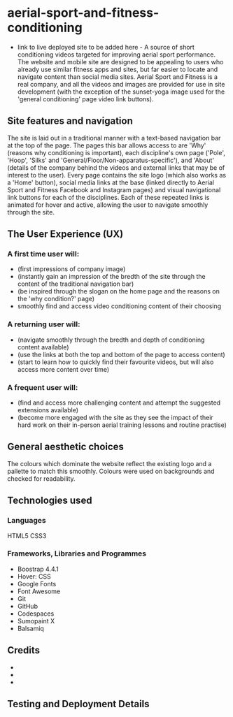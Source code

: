 # aerial-sport-and-fitness-conditioning
- link to live deployed site to be added here -
A source of short conditioning videos targeted for improving aerial sport performance. The website and mobile site are designed to be appealing to users who already use similar fitness apps and sites, but far easier to locate and navigate content than social media sites.
Aerial Sport and Fitness is a real company, and all the videos and images are provided for use in site development (with the exception of the sunset-yoga image used for the 'general conditioning' page video link buttons).
## Site features and navigation
The site is laid out in a traditional manner with a text-based navigation bar at the top of the page. The pages this bar allows access to are 'Why' (reasons why conditioning is important), each discipline's own page ('Pole', 'Hoop', 'Silks' and 'General/Floor/Non-apparatus-specific'), and 'About' (details of the company behind the videos and external links that may be of interest to the user).
Every page contains the site logo (which also works as a 'Home' button), social media links at the base (linked directly to Aerial Sport and Fitness Facebook and Instagram pages) and visual navigational link buttons for each of the disciplines. Each of these repeated links is animated for hover and active, allowing the user to navigate smoothly through the site.
## The User Experience (UX)
### A first time user will:
- (first impressions of company image)
- (instantly gain an impression of the bredth of the site through the content of the traditional navigation bar)
- (be inspired through the slogan on the home page and the reasons on the 'why condition?' page)
- smoothly find and access video conditioning content of their choosing
### A returning user will:
- (navigate smoothly through the bredth and depth of conditioning content available)
- (use the links at both the top and bottom of the page to access content)
- (start to learn how to quickly find their favourite videos, but will also access more content over time)
### A frequent user will:
- (find and access more challenging content and attempt the suggested extensions available)
- (become more engaged with the site as they see the impact of their hard work on their in-person aerial training lessons and routine practise)
## General aesthetic choices
The colours which dominate the website reflect the existing logo and a pallette to match this smoothly. Colours were used on backgrounds and checked for readability. 
## Technologies used
### Languages
HTML5
CSS3
### Frameworks, Libraries and Programmes
- Boostrap 4.4.1
- Hover: CSS
- Google Fonts
- Font Awesome
- Git
- GitHub
- Codespaces
- Sumopaint X
- Balsamiq
## Credits
-
-
-
## Testing and Deployment Details
